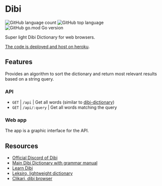 # Dibi

![GitHub language count](https://img.shields.io/github/languages/count/MarioVieilledent/Dibi)
![GitHub top language](https://img.shields.io/github/languages/top/MarioVieilledent/Dibi)
![GitHub go.mod Go version](https://img.shields.io/github/go-mod/go-version/MarioVieilledent/Dibi)

Super light Dibi Dictionary for web browsers.

[The code is deployed and host on heroku](https://pilk.herokuapp.com/).

## Features

Provides an algorithm to sort the dictionary and return most relevant results based on a string query.

### API
- `GET` | `/api` | Get all words (similar to [dibi-dictionary](https://dibi-dictionary.herokuapp.com/dictionary/getWords/all))
- `GET` | `/api/:query` | Get all words matching the query

### Web app
The app is a graphic interface for the API.

## Resources

- [Official Discord of Dibi](https://discord.com/invite/xSk3RMpEXB)
- [Main Dibi Dictionary with grammar manual](https://dibi-dictionary.herokuapp.com/)
- [Learn Dibi](https://sites.google.com/view/apprendre-le-dibi-avec-blatha/accueil)
- [Leksiro, lightweight dictionary](https://leksiro.disly.fr/)
- [Clikari, dibi browser](https://clikari.disly.fr/)